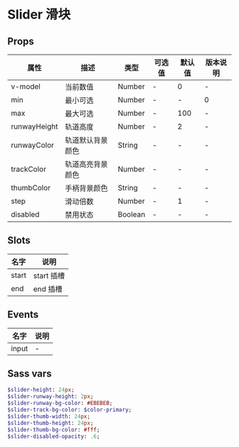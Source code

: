 # Slider 滑块

## Props

| 属性 | 描述 | 类型 | 可选值 | 默认值 | 版本说明 |
| - | - | - | - | - | - |
| v-model | 当前数值 | Number | - | 0 | - |
| min | 最小可选 | Number | - | - | 0 |
| max | 最大可选 | Number | - | 100 | - |
| runwayHeight | 轨道高度  | Number | - | 2 | - |
| runwayColor | 轨道默认背景颜色 | String | - | - | - |
| trackColor | 轨道高亮背景颜色 | Number | - | - | - |
| thumbColor | 手柄背景颜色 | String | - | - | - |
| step | 滑动倍数 | Number | - | 1 | - |
| disabled | 禁用状态 | Boolean | - | - | - |


## Slots

| 名字 | 说明 |
| - | - |
| start | start 插槽 |
| end | end 插槽 |


## Events

| 名字 | 说明 |
| - | - |
| input | - |


## Sass vars

```sass
$slider-height: 24px;
$slider-runway-height: 2px;
$slider-runway-bg-color: #EBEBEB;
$slider-track-bg-color: $color-primary;
$slider-thumb-width: 24px;
$slider-thumb-height: 24px;
$slider-thumb-bg-color: #fff;
$slider-disabled-opacity: .6;
```
